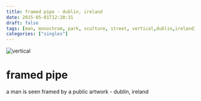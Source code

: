 ```yaml
---
title: framed pipe - dublin, ireland
date: 2015-05-01T12:20:31
draft: false
tags: [man, monochrom, park, sculture, street, vertical,dublin,ireland]
categories: ["singles"]
---
```

![vertical](/p/sbr-20150501-2969.jpg)
<!--more-->
# framed pipe
a man is seen framed by a public artwork - dublin, ireland
